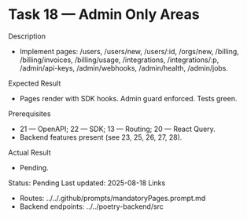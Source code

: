 <!--
File: 18-frontend-admin-only.md
Purpose: Build admin-only pages for users, global org creation, billing,
integrations, API keys/webhooks, and platform health/jobs. All Rights
Reserved. Arodi Emmanuel
-->
# Task 18 — Admin Only Areas

Description
- Implement pages: /users, /users/new, /users/:id, /orgs/new, /billing,
  /billing/invoices, /billing/usage, /integrations, /integrations/:p,
  /admin/api-keys, /admin/webhooks, /admin/health, /admin/jobs.

Expected Result
- Pages render with SDK hooks. Admin guard enforced. Tests green.

Prerequisites
- 21 — OpenAPI; 22 — SDK; 13 — Routing; 20 — React Query.
- Backend features present (see 23, 25, 26, 27, 28).

Actual Result
- Pending.

Status: Pending
Last updated: 2025-08-18
Links
- Routes: ../../.github/prompts/mandatoryPages.prompt.md
- Backend endpoints: ../../poetry-backend/src
